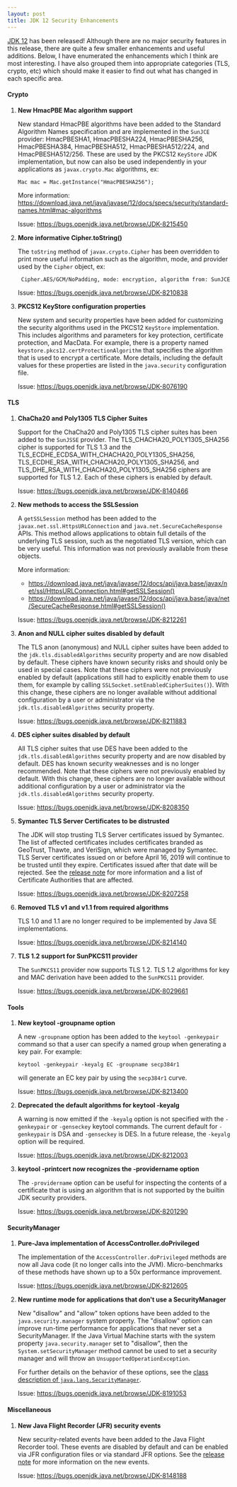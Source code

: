```yaml
---
layout: post
title: JDK 12 Security Enhancements
---
```


[JDK 12](https://jdk.java.net/12) has been released! Although there are no
major security features in this release, there are quite a few smaller
enhancements and useful additions. Below, I have enumerated the enhancements
which I think are most interesting. I have also grouped them into appropriate
categories (TLS, crypto, etc) which should make it easier to find out what has
changed in each specific area.

#### Crypto

1.  **New HmacPBE Mac algorithm support**
 
    New standard HmacPBE algorithms have been added to the Standard Algorithm
    Names specification and are implemented in the `SunJCE` provider:
    HmacPBESHA1, HmacPBESHA224, HmacPBESHA256, HmacPBESHA384, HmacPBESHA512,
    HmacPBESHA512/224, and HmacPBESHA512/256. These are used by the PKCS12
    `KeyStore` JDK implementation, but now can also be used independently in
    your applications as `javax.crypto.Mac` algorithms, ex:

        Mac mac = Mac.getInstance("HmacPBESHA256");

    More information: <https://download.java.net/java/javase/12/docs/specs/security/standard-names.html#mac-algorithms>

    Issue: <https://bugs.openjdk.java.net/browse/JDK-8215450>

2. **More informative Cipher.toString()**
 
    The `toString` method of `javax.crypto.Cipher` has been overridden to print
    more useful information such as the algorithm, mode, and provider used by
    the `Cipher` object, ex:

        Cipher.AES/GCM/NoPadding, mode: encryption, algorithm from: SunJCE

    Issue: <https://bugs.openjdk.java.net/browse/JDK-8210838>
 
3. **PKCS12 KeyStore configuration properties**

    New system and security properties have been added for customizing the
    security algorithms used in the PKCS12 `KeyStore` implementation. This
    includes algorithms and parameters for key protection, certificate
    protection, and MacData. For example, there is a property named
    `keystore.pkcs12.certProtectionAlgorithm` that specifies the algorithm that
    is used to encrypt a certificate. More details, including the default values
    for these properties are listed in the `java.security` configuration file.

    Issue: <https://bugs.openjdk.java.net/browse/JDK-8076190>

#### TLS

1.  **ChaCha20 and Poly1305 TLS Cipher Suites**

    Support for the ChaCha20 and Poly1305 TLS cipher suites has been added to
    the `SunJSSE` provider. The TLS_CHACHA20_POLY1305_SHA256 cipher is
    supported for TLS 1.3 and the TLS_ECDHE_ECDSA_WITH_CHACHA20_POLY1305_SHA256,
    TLS_ECDHE_RSA_WITH_CHACHA20_POLY1305_SHA256, and 
    TLS_DHE_RSA_WITH_CHACHA20_POLY1305_SHA256 ciphers are supported for TLS 1.2.
    Each of these ciphers is enabled by default.

    Issue: <https://bugs.openjdk.java.net/browse/JDK-8140466>

2.  **New methods to access the SSLSession**

    A `getSSLSession` method has been added to the
    `javax.net.ssl.HttpsURLConnection` and `java.net.SecureCacheResponse`
    APIs. This method allows applications to obtain full details of the
    underlying TLS session, such as the negotiated TLS version, which can
    be very useful. This information was not previously available from these
    objects.

    More information:
      * <https://download.java.net/java/javase/12/docs/api/java.base/javax/net/ssl/HttpsURLConnection.html#getSSLSession()>
      * <https://download.java.net/java/javase/12/docs/api/java.base/java/net/SecureCacheResponse.html#getSSLSession()>

    Issue: <https://bugs.openjdk.java.net/browse/JDK-8212261>

3.  **Anon and NULL cipher suites disabled by default**

    The TLS anon (anonymous) and NULL cipher suites have been added to the 
    `jdk.tls.disabledAlgorithms` security property and are now disabled by
    default. These ciphers have known security risks and should only be used
    in special cases. Note that these ciphers were not previously enabled by
    default (applications still had to explicitly enable them to use them,
    for example by calling `SSLSocket.setEnabledCipherSuites()`). With this
    change, these ciphers are no longer available without additional
    configuration by a user or administrator via the
    `jdk.tls.disabledAlgorithms` security property.

    Issue: <https://bugs.openjdk.java.net/browse/JDK-8211883>

4.  **DES cipher suites disabled by default**

    All TLS cipher suites that use DES have been added to the
    `jdk.tls.disabledAlgorithms` security property and are now disabled by
    default. DES has known security weaknesses and is no longer recommended.
    Note that these ciphers were not previously enabled by default. With this
    change, these ciphers are no longer available without additional
    configuration by a user or administrator via the 
    `jdk.tls.disabledAlgorithms` security property.

    Issue: <https://bugs.openjdk.java.net/browse/JDK-8208350>

5.  **Symantec TLS Server Certificates to be distrusted**

    The JDK will stop trusting TLS Server certificates issued by Symantec. The
    list of affected certificates includes certificates branded as GeoTrust,
    Thawte, and VeriSign, which were managed by Symantec. TLS Server
    certificates issued on or before April 16, 2019 will continue to be
    trusted until they expire. Certificates issued after that date will be
    rejected. See the
    [release note](https://bugs.openjdk.java.net/browse/JDK-8215012)
    for more information and a list of Certificate Authorities that are
    affected.

    Issue: <https://bugs.openjdk.java.net/browse/JDK-8207258>

6.  **Removed TLS v1 and v1.1 from required algorithms**

    TLS 1.0 and 1.1 are no longer required to be implemented by Java SE
    implementations.

    Issue: <https://bugs.openjdk.java.net/browse/JDK-8214140>

7.  **TLS 1.2 support for SunPKCS11 provider**

    The `SunPKCS11` provider now supports TLS 1.2. TLS 1.2 algorithms for
    key and MAC derivation have been added to the `SunPKCS11` provider.

    Issue: <https://bugs.openjdk.java.net/browse/JDK-8029661>

#### Tools

1.  **New keytool -groupname option**

    A new `-groupname` option has been added to the `keytool -genkeypair`
    command so that a user can specify a named group when generating a key
    pair. For example:

        keytool -genkeypair -keyalg EC -groupname secp384r1

    will generate an EC key pair by using the `secp384r1` curve.

    Issue: <https://bugs.openjdk.java.net/browse/JDK-8213400>

2.  **Deprecated the default algorithms for keytool -keyalg**

    A warning is now emitted if the `-keyalg` option is not specified with the
    `-genkeypair` or `-genseckey` keytool commands. The current default for
    `-genkeypair` is DSA and `-genseckey` is DES. In a future release, the
    `-keyalg` option will be required.

    Issue: <https://bugs.openjdk.java.net/browse/JDK-8212003>

3.  **keytool -printcert now recognizes the -providername option**

    The `-providername` option can be useful for inspecting the contents of a
    certificate that is using an algorithm that is not supported by the
    builtin JDK security providers.

    Issue: <https://bugs.openjdk.java.net/browse/JDK-8201290>

#### SecurityManager

1.  **Pure-Java implementation of AccessController.doPrivileged**

    The implementation of the `AccessController.doPrivileged` methods are now
    all Java code (it no longer calls into the JVM). Micro-benchmarks of
    these methods have shown up to a 50x performance improvement.

    Issue: <https://bugs.openjdk.java.net/browse/JDK-8212605>

2.  **New runtime mode for applications that don't use a SecurityManager**

    New "disallow" and "allow" token options have been added to the
    `java.security.manager` system property. The "disallow" option can
    improve run-time performance for applications that never set a
    SecurityManager. If the Java Virtual Machine starts with the system
    property `java.security.manager` set to "disallow", then the
    `System.setSecurityManager` method cannot be used to set a security manager
    and will throw an `UnsupportedOperationException`.

    For further details on the behavior of these options, see the
    [class description of `java.lang.SecurityManager`](https://download.java.net/java/javase/12/docs/api/java.base/java/lang/SecurityManager.html).

    Issue: <https://bugs.openjdk.java.net/browse/JDK-8191053>

#### Miscellaneous

1.  **New Java Flight Recorder (JFR) security events**

    New security-related events have been added to the Java Flight Recorder
    tool. These events are disabled by default and can be enabled via JFR
    configuration files or via standard JFR options. See the
    [release note](https://bugs.openjdk.java.net/browse/JDK-8220239)
    for more information on the new events.

    Issue: <https://bugs.openjdk.java.net/browse/JDK-8148188>

